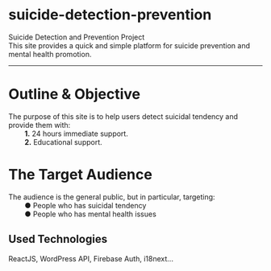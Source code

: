 # suicide-detection-prevention

Suicide Detection and Prevention Project<br/>
This site provides a quick and simple platform for suicide prevention and mental health promotion.<hr/>

# Outline & Objective

The purpose of this site is to help users detect suicidal tendency and provide them with:<br/>
&emsp;&emsp; <b>1.</b> 24 hours immediate support.<br/>
&emsp;&emsp; <b>2.</b> Educational support.<br/>

# The Target Audience

The audience is the general public, but in particular, targeting:<br/>
&emsp;&emsp; <b>●</b> People who has suicidal tendency<br/>
&emsp;&emsp; <b>●</b> People who has mental health issues<br/>

## Used Technologies

ReactJS, WordPress API, Firebase Auth, i18next...
